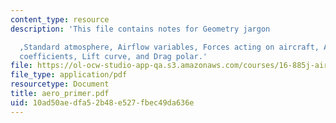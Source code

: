 ```yaml
---
content_type: resource
description: 'This file contains notes for Geometry jargon

  ,Standard atmosphere, Airflow variables, Forces acting on aircraft, Aerodynamic
  coefficients, Lift curve, and Drag polar.'
file: https://ol-ocw-studio-app-qa.s3.amazonaws.com/courses/16-885j-aircraft-systems-engineering-fall-2004/10ad50aedfa52b48e527fbec49da636e_aero_primer.pdf
file_type: application/pdf
resourcetype: Document
title: aero_primer.pdf
uid: 10ad50ae-dfa5-2b48-e527-fbec49da636e
---
```

